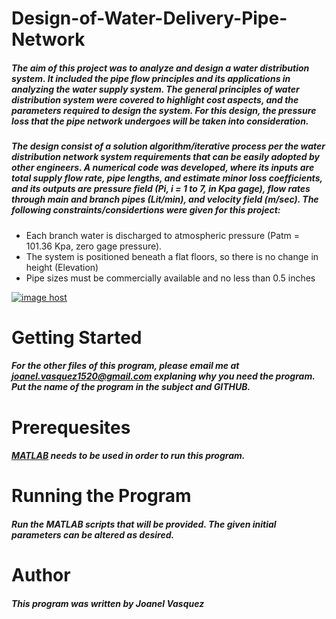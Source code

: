 # Design-of-Water-Delivery-Pipe-Network
##### The aim of this project was to analyze and design a water distribution system. It included the pipe flow principles and its applications in analyzing the water supply system. The general principles of water distribution system were covered to highlight cost aspects, and the parameters required to design the system. For this design, the pressure loss that the pipe network undergoes will be taken into consideration. 

##### The design consist of a solution algorithm/iterative process per the water distribution network system requirements that can be easily adopted by other engineers. A numerical code was developed, where its inputs are total supply flow rate, pipe lengths, and estimate minor loss coefficients, and its outputs are pressure field (Pi, i = 1 to 7, in Kpa gage), flow rates through main and branch pipes (Lit/min), and velocity field (m/sec). The following constraints/considertions were given for this project:
  * Each branch water is discharged to atmospheric pressure (Patm = 101.36 Kpa, zero gage pressure).
  * The system is positioned beneath a flat floors, so there is no change in height (Elevation)
  * Pipe sizes must be commercially available and no less than 0.5 inches

<a href="http://imgbox.com/S8G3MijD" target="_blank"><img src="https://thumbs.imgbox.com/42/fb/S8G3MijD_t.png" alt="image host"/></a>
# __Getting Started__
##### For the other files of this program, please email me at joanel.vasquez1520@gmail.com explaning why you need the program. Put the name of the program in the subject and GITHUB. 
# __Prerequesites__
##### [MATLAB](https://www.mathworks.com/products/matlab.html) needs to be used in order to run this program. 
# __Running the Program__
##### Run the MATLAB scripts that will be provided. The given initial parameters can be altered as desired. 
# __Author__
##### This program was written by Joanel Vasquez
